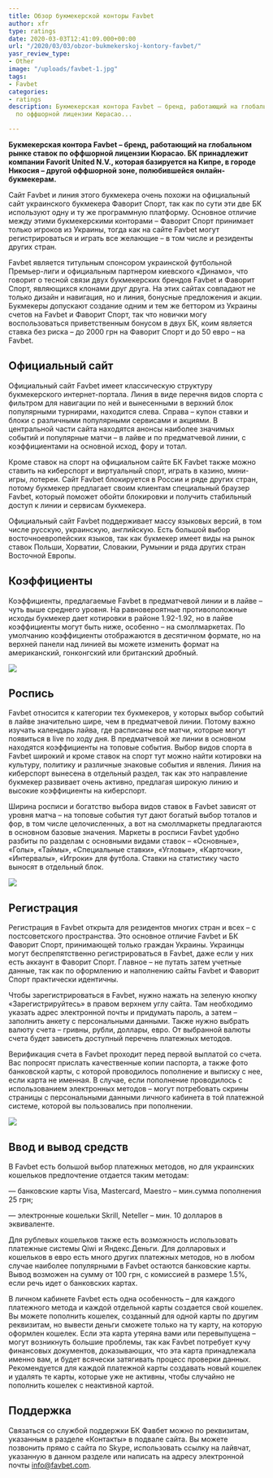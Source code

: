 ```yaml
---
title: Обзор букмекерской конторы Favbet
author: xfr
type: ratings
date: 2020-03-03T12:41:09.000+00:00
url: "/2020/03/03/obzor-bukmekerskoj-kontory-favbet/"
yasr_review_type:
- Other
image: "/uploads/favbet-1.jpg"
tags:
- Favbet
categories:
- ratings
description: Букмекерская контора Favbet – бренд, работающий на глобальном рынке ставок
  по оффшорной лицензии Кюрасао...

---
```

**Букмекерская контора Favbet – бренд, работающий на глобальном рынке ставок по оффшорной лицензии Кюрасао. БК принадлежит компании Favorit United N.V., которая базируется на Кипре, в городе Никосия – другой оффшорной зоне, полюбившейся онлайн-букмекерам.**

Сайт Favbet и линия этого букмекера очень похожи на официальный сайт украинского букмекера Фаворит Спорт, так как по сути эти две БК используют одну и ту же программную платформу. Основное отличие между этими букмекерскими конторами – Фаворит Спорт принимает только игроков из Украины, тогда как на сайте Favbet могут регистрироваться и играть все желающие – в том числе и резиденты других стран.

Favbet является титульным спонсором украинской футбольной Премьер-лиги и официальным партнером киевского «Динамо», что говорит о тесной связи двух букмекерских брендов Favbet и Фаворит Спорт, являющихся клонами друг друга. На этих сайтах совпадают не только дизайн и навигация, но и линия, бонусные предложения и акции. Букмекеры допускают создание одним и тем же беттором из Украины счетов на Favbet и Фаворит Спорт, так что новички могу воспользоваться приветственным бонусом в двух БК, коим является ставка без риска – до 2000 грн на Фаворит Спорт и до 50 евро – на Favbet.

## Официальный сайт

Официальный сайт Favbet имеет классическую структуру букмекерского интернет-портала. Линия в виде перечня видов спорта с фильтром для навигации по ней и вынесенными в верхний блок популярными турнирами, находится слева. Справа – купон ставки и блоки с различными популярными сервисами и акциями. В центральной части сайта находятся анонсы наиболее значимых событий и популярные матчи – в лайве и по предматчевой линии, с коэффициентами на основной исход, фору и тотал.

Кроме ставок на спорт на официальном сайте БК Favbet также можно ставить на киберспорт и виртуальный спорт, играть в казино, мини-игры, лотереи. Сайт Favbet блокируется в России и ряде других стран, потому букмекер предлагает своим клиентам специальный браузер Favbet, который поможет обойти блокировки и получить стабильный доступ к линии и сервисам букмекера.

Официальный сайт Favbet поддерживает массу языковых версий, в том числе русскую, украинскую, английскую. Есть большой выбор восточноевропейских языков, так как букмекер имеет виды на рынок ставок Польши, Хорватии, Словакии, Румынии и ряда других стран Восточной Европы.

## Коэффициенты

Коэффициенты, предлагаемые Favbet в предматчевой линии и в лайве – чуть выше среднего уровня. На равновероятные противоположные исходы букмекер дает котировки в районе 1.92-1.92, но в лайве коэффициенты могут быть ниже, особенно – на смоллмаркетах. По умолчанию коэффициенты отображаются в десятичном формате, но на верхней панели над линией вы можете изменить формат на американский, гонконгский или британский дробный.

![](/uploads/favbet-2.jpg)

## Роспись

Favbet относится к категории тех букмекеров, у которых выбор событий в лайве значительно шире, чем в предматчевой линии. Потому важно изучать календарь лайва, где расписаны все матчи, которые могут появиться в live по ходу дня. В предматчевой же линии в основном находятся коэффициенты на топовые события. Выбор видов спорта в Favbet широкий и кроме ставок на спорт тут можно найти котировки на культуру, политику и различные знаковые события и явления. Линия на киберспорт вынесена в отдельный раздел, так как это направление букмекер развивает очень активно, предлагая широкую линию и высокие коэффициенты на киберспорт.

Ширина росписи и богатство выбора видов ставок в Favbet зависят от уровня матча – на топовые события тут дают богатый выбор тоталов и фор, в том числе целочисленных, а вот на смоллмаркеты предлагаются в основном базовые значения. Маркеты в росписи Favbet удобно разбиты по разделам с основными видами ставок – «Основные», «Голы», «Таймы», «Специальные ставки», «Угловые», «Карточки», «Интервалы», «Игроки» для футбола. Ставки на статистику часто выносят в отдельный блок.

![](/uploads/favbet-3.jpg)

## Регистрация

Регистрация в Favbet открыта для резидентов многих стран и всех – с постсоветского пространства. Это основное отличие Favbet и БК Фаворит Спорт, принимающей только граждан Украины. Украинцы могут беспрепятственно регистрироваться в Favbet, даже если у них есть аккаунт в Фаворит Спорт. Главное – не путать затем учетные данные, так как по оформлению и наполнению сайты Favbet и Фаворит Спорт практически идентичны.

Чтобы зарегистрироваться в Favbet, нужно нажать на зеленую кнопку «Зарегистрируйтесь» в правом верхнем углу сайта. Там необходимо указать адрес электронной почты и придумать пароль, а затем – заполнить анкету с персональными данными. Также нужно выбрать валюту счета – гривны, рубли, доллары, евро. От выбранной валюты счета будет зависеть доступный перечень платежных методов.

Верификация счета в Favbet проходит перед первой выплатой со счета. Вас попросят прислать качественные копии паспорта, а также фото банковской карты, с которой проводилось пополнение и выписку с нее, если карта не именная. В случае, если пополнение проводилось с использованием электронных методов – могут потребовать скрины страницы с персональными данными личного кабинета в той платежной системе, которой вы пользовались при пополнении.

![](/uploads/favbet-4.jpg)

## Ввод и вывод средств

В Favbet есть большой выбор платежных методов, но для украинских кошельков предпочтение отдается таким методам:

— банковские карты Visa, Mastercard, Maestro – мин.сумма пополнения 25 грн;

— электронные кошельки Skrill, Neteller – мин. 10 долларов в эквиваленте.

Для рублевых кошельков также есть возможность использовать платежные системы Qiwi и Яндекс.Деньги. Для долларовых и кошельков в евро есть много других платежных методов, но в любом случае наиболее популярными в Favbet остаются банковские карты. Вывод возможен на сумму от 100 грн, с комиссией в размере 1.5%, если речь идет о банковских картах.

В личном кабинете Favbet есть одна особенность – для каждого платежного метода и каждой отдельной карты создается свой кошелек. Вы можете пополнить кошелек, созданный для одной карты по другим реквизитам, но вывести деньги сможете только на ту карту, на которую оформлен кошелек. Если эта карта утеряна вами или перевыпущена – могут возникнуть большие проблемы, так как Favbet потребует кучу финансовых документов, доказывающих, что эта карта принадлежала именно вам, и будет всячески затягивать процесс проверки данных. Рекомендуется для каждой платежной карты создавать новый кошелек и удалять те карты, которые уже не активны, чтобы случайно не пополнить кошелек с неактивной картой.

## Поддержка

Связаться со службой поддержки БК Фавбет можно по реквизитам, указанным в разделе «Контакты» в подвале сайта. Вы можете позвонить прямо с сайта по Skype, использовать ссылку на лайвчат, указанную в данном разделе или написать на адресу электронной почты info@favbet.com.